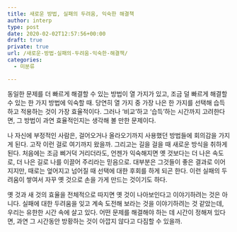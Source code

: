 ```yaml
---
title: 새로운 방법, 실패의 두려움, 익숙한 해결책
author: interp
type: post
date: 2020-02-02T12:57:56+00:00
draft: true
private: true
url: /새로운-방법-실패의-두려움-익숙한-해결책/
categories:
  - 미분류

---
```

동일한 문제를 더 빠르게 해결할 수 있는 방법이 열 가지가 있고, 조금 덜 빠르게 해결할 수 있는 한 가지 방법에 익숙할 때. 당연히 열 가지 중 가장 나은 한 가지를 선택해 습득하고 적용하는 것이 가장 효율적이다. 그러나 &#8216;비교&#8217;하고 &#8216;습득&#8217;하는 시간까지 고려한다면, 그 방법이 과연 효율적인지는 생각해 볼 만한 문제이다.

나 자신에 부정적인 사람은, 걸어오거나 올라오기까지 사용했던 방법들에 회의감을 가지게 된다. 고작 이런 걸로 여기까지 왔을까. 그리고는 길을 걸을 때 새로운 방식을 취하게 된다. 처음에는 조금 삐거덕 거리더라도, 언젠가 익숙해지면 옛 것보다는 더 나은 속도로, 더 나은 길로 나를 이끌어 주리라는 믿음으로. 대부분은 그것들이 좋은 결과로 이어지지만, 때로는 엎어지고 넘어질 때 선택에 대한 후회를 하게 되곤 한다. 이런 실패의 두려움이 쌓여서 자꾸 옛 것으로 손을 가게 만드는 것이기도 하다.

옛 것과 새 것의 효율을 전체적으로 따지면 옛 것이 나아보인다고 이야기하려는 것은 아니다. 실패에 대한 두려움을 잊고 계속 도전해 보라는 것을 이야기하려는 것 같았는데, 우리는 유한한 시간 속에 살고 있다. 어떤 문제를 해결해야 하는 데 시간이 정해져 있다면, 과연 그 시간동안 방황하는 것이 아깝지 않다고 다짐할 수 있을까.
